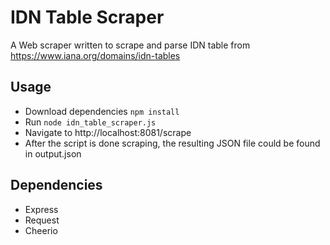 # IDN Table Scraper

A Web scraper written to scrape and parse IDN table from https://www.iana.org/domains/idn-tables

## Usage

- Download dependencies `npm install`
- Run `node idn_table_scraper.js`
- Navigate to http://localhost:8081/scrape
- After the script is done scraping, the resulting JSON file could be found in output.json

## Dependencies 

- Express
- Request
- Cheerio